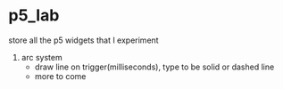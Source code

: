 # p5_lab
store all the p5 widgets that I experiment

1. arc system
   - draw line on trigger(milliseconds), type to be solid or dashed line
   - more to come
